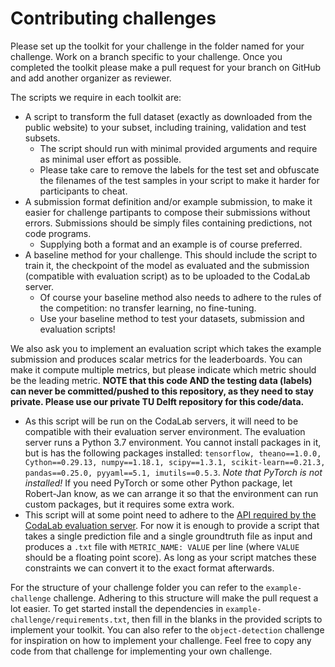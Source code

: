# Contributing challenges

Please set up the toolkit for your challenge in the folder named for your challenge. Work on a branch specific to your challenge. Once you completed the toolkit please make a pull request for your branch on GitHub and add another organizer as reviewer.

The scripts we require in each toolkit are:

- A script to transform the full dataset (exactly as downloaded from the public website) to your subset, including training, validation and test subsets.
  - The script should run with minimal provided arguments and require as minimal user effort as possible.
  - Please take care to remove the labels for the test set and obfuscate the filenames of the test samples in your script to make it harder for participants to cheat.
- A submission format definition and/or example submission, to make it easier for challenge partipants to compose their submissions without errors. Submissions should be simply files containing predictions, not code programs.
  - Supplying both a format and an example is of course preferred.
- A baseline method for your challenge. This should include the script to train it, the checkpoint of the model as evaluated and the submission (compatible with evaluation script) as to be uploaded to the CodaLab server.
  - Of course your baseline method also needs to adhere to the rules of the competition: no transfer learning, no fine-tuning.
  - Use your baseline method to test your datasets, submission and evaluation scripts!

We also ask you to implement an evaluation script which takes the example submission and produces scalar metrics for the leaderboards. You can make it compute multiple metrics, but please indicate which metric should be the leading metric. **NOTE that this code AND the testing data (labels) can never be committed/pushed to this repository, as they need to stay private. Please use our private TU Delft repository for this code/data.**
- As this script will be run on the CodaLab servers, it will need to be compatible with their evaluation server environment. The evaluation server runs a Python 3.7 environment. You cannot install packages in it, but is has the following packages installed: `tensorflow, theano==1.0.0, Cython==0.29.13, numpy==1.18.1, scipy==1.3.1, scikit-learn==0.21.3, pandas==0.25.0, pyyaml==5.1, imutils==0.5.3`. *Note that PyTorch is not installed!* If you need PyTorch or some other Python package, let Robert-Jan know, as we can arrange it so that the environment can run custom packages, but it requires some extra work.
- This script will at some point need to adhere to the [API required by the CodaLab evaluation server](https://github.com/codalab/codalab-competitions/wiki/User_Building-a-Scoring-Program-for-a-Competition). For now it is enough to provide a script that takes a single prediction file and a single groundtruth file as input and produces a `.txt` file with `METRIC_NAME: VALUE` per line (where `VALUE` should be a floating point score). As long as your script matches these constraints we can convert it to the exact format afterwards.

For the structure of your challenge folder you can refer to the `example-challenge` challenge. Adhering to this structure will make the pull request a lot easier. To get started install the dependencies in `example-challenge/requirements.txt`, then fill in the blanks in the provided scripts to implement your toolkit. You can also refer to the `object-detection` challenge for inspiration on how to implement your challenge. Feel free to copy any code from that challenge for implementing your own challenge.
